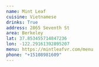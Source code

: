 ```yaml
---
name: Mint Leaf
cuisine: Vietnamese
drinks: True
address: 2865 Seventh St
area: Berkeley
lat: 37.853455714847236
lon: -122.29161392895207
menu: https://mintleafvr.com/menu
phone: "+15108981609"
---
```

